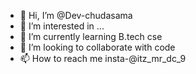 - 👋 Hi, I’m @Dev-chudasama
- 👀 I’m interested in ...
- 🌱 I’m currently learning B.tech cse
- 💞️ I’m looking to collaborate with code
- 📫 How to reach me insta-@itz_mr_dc_9


<!---
Dev-chudasama/Dev-chudasama is a ✨ special ✨ repository because its `README.md` (this file) appears on your GitHub profile.
You can click the Preview link to take a look at your changes.
--->
